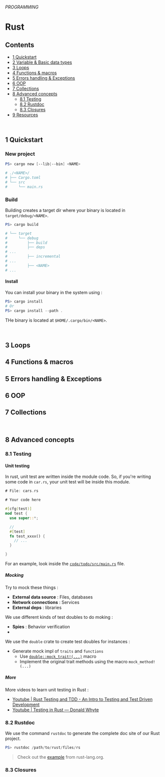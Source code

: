###### PROGRAMMING
# Rust






## Contents



<!-- TOC -->
* [1 Quickstart](#1)
* [2 Variable & Basic data types](#2)
  <!-- * [2.1 Overview](#2.1)
  * [2.8 Privacy](#2.8) -->
* [3 Loops](#3)
* [4 Functions & macros](#4)
* [5 Errors handling & Exceptions](#5)
* [6 OOP](#6)
* [7 Collections](#7)
* [8 Advanced concepts](#8)
  * [8.1 Testing](#8.1)
  * [8.2 Rustdoc](#8.2)
  * [8.3 Closures](#8.3)
* [9 Resources](#9)
<!-- /TOC -->


<br>

## <a name="1"/> 1 Quickstart

### New project 

```powershell
PS> cargo new [--lib|--bin] <NAME>

# ./<NAME>/
# ├── Cargo.toml
# └── src
#     └── main.rs
```
### Build

Building creates a target dir where your binary is located in `target/debug/<NAME>`. 
```powershell
PS> cargo build

# └── target
#     └── debug
#         ├── build
#         ├── deps
# ...
#         ├── incremental
# ...
#         ├── <NAME>
# ...
```
 
#### Install 

You can install your binary in the system using :

```powershell
PS> cargo install
# Or
PS> cargo install --path .
```

THe binary is located at `$HOME/.cargo/bin/<NAME>`.


<br>

## <a name="3"/>3 Loops
## <a name="4"/>4 Functions & macros
## <a name="5"/>5 Errors handling & Exceptions
## <a name="6"/>6 OOP
## <a name="7"/>7 Collections

<br>

## <a name="8"/>8 Advanced concepts
### <a name="8.1"/>8.1 Testing

#### Unit testing

In rust, unit test are written inside the module code.
So, if you're writing some code in `car.rs`, your unit test will be inside this module.

```rust 
# File: cars.rs

# Your code here

#[cfg(test)]
mod test {
  use super::*;

  // 
  #[test]
  fn test_xxxx() {
    // ...
  }

}

```

For an example, look inside the [`code/todo/src/main.rs`](code/todo/src/main.rs) file.

##### Mocking 

Try to mock these things : 

* **External data source** : Files, databases
* **Network connections** : Services
* **External deps** : libraries


We use different kinds of test doubles to do moking : 

* **Spies** : Behavior verification
* 


We use the `double` crate to create test doubles for instances : 

* Generate mock impl of `traits` and `functions`
  * Use [`double::mock_trait!(...)`](https://docs.rs/double/latest/double/macro.mock_trait.html) macro
  * Implement the original trait methods using the macro `mock_method!(...)`



##### More

More videos to learn unit testing in Rust : 

* [Youtube | Rust Testing and TDD - An Intro to Testing and Test Driven Development](https://www.youtube.com/watch?v=2vBQFIWl36k)
* [Youtube | Testing in Rust — Donald Whyte](https://youtu.be/sZ8mF3CBAZE)



### <a name="8.2"/>8.2 Rustdoc

We use the command `rustdoc` to generate the complete doc site of our Rust project.

```powershell
PS> rustdoc /path/to/rust/files/rs
```

> Check out the [example](https://doc.rust-lang.org/stable/rust-by-example/meta/doc.html) from rust-lang.org.

### <a name="8.2"/>8.3 Closures